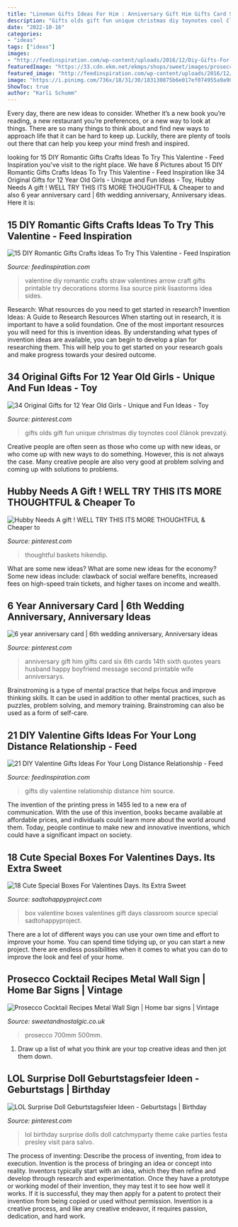```yaml
---
title: "Lineman Gifts Ideas For Him : Anniversary Gift Him Gifts Card Six 6th Cards 14th Sixth Quotes Years Husband Happy Boyfriend Message Second Printable Wife Anniversarys"
description: "Gifts olds gift fun unique christmas diy toynotes cool článok prevzatý"
date: "2022-10-16"
categories:
- "ideas"
tags: ["ideas"]
images:
- "http://feedinspiration.com/wp-content/uploads/2016/12/Diy-Gifts-For-Him.jpg"
featuredImage: "https://33.cdn.ekm.net/ekmps/shops/sweet/images/prosecco-cocktail-recipes-metal-wall-sign-4-sizes--sign-size-jumbo-500mm-x-700mm-10429-p.jpg?v=922021-132523"
featured_image: "http://feedinspiration.com/wp-content/uploads/2016/12/Diy-Gifts-For-Him.jpg"
image: "https://i.pinimg.com/736x/18/31/30/183130875b6e017ef074955a9a90da75.jpg"
ShowToc: true
author: "Karli Schumm"
---
```



Every day, there are new ideas to consider. Whether it’s a new book you’re reading, a new restaurant you’re preferences, or a new way to look at things. There are so many things to think about and find new ways to approach life that it can be hard to keep up. Luckily, there are plenty of tools out there that can help you keep your mind fresh and inspired.

	

		
looking for 15 DIY Romantic Gifts Crafts Ideas To Try This Valentine - Feed Inspiration you've visit to the right place. We have 8 Pictures about 15 DIY Romantic Gifts Crafts Ideas To Try This Valentine - Feed Inspiration like 34 Original Gifts for 12 Year Old Girls - Unique and Fun Ideas - Toy, Hubby Needs A gift ! WELL TRY THIS ITS MORE THOUGHTFUL &amp; Cheaper to and also 6 year anniversary card | 6th wedding anniversary, Anniversary ideas. Here it is:
		
    
## 15 DIY Romantic Gifts Crafts Ideas To Try This Valentine - Feed Inspiration

<img loading=lazy src="http://feedinspiration.com/wp-content/uploads/2017/01/Valentine-DIY-Craft-Ideas.jpg" onerror="this.onerror=null;this.src='https://tse2.mm.bing.net/th?id=OIP.k6PP5gbYo5T5RCu9W7Km-QHaLA&amp;pid=15.1';" alt="15 DIY Romantic Gifts Crafts Ideas To Try This Valentine - Feed Inspiration">

_Source: feedinspiration.com_

>valentine diy romantic crafts straw valentines arrow craft gifts printable try decorations storms lisa source pink lisastorms idea sides. 

	

Research: What resources do you need to get started in research?
Invention Ideas: A Guide to Research Resources
When starting out in research, it is important to have a solid foundation. One of the most important resources you will need for this is invention ideas. By understanding what types of invention ideas are available, you can begin to develop a plan for researching them. This will help you to get started on your research goals and make progress towards your desired outcome.

    
## 34 Original Gifts For 12 Year Old Girls - Unique And Fun Ideas - Toy

<img loading=lazy src="https://i.pinimg.com/736x/18/31/30/183130875b6e017ef074955a9a90da75.jpg" onerror="this.onerror=null;this.src='https://tse3.mm.bing.net/th?id=OIP.uvh2MCDRg6oWSlX36BN2WAHaOV&amp;pid=15.1';" alt="34 Original Gifts for 12 Year Old Girls - Unique and Fun Ideas - Toy">

_Source: pinterest.com_

>gifts olds gift fun unique christmas diy toynotes cool článok prevzatý. 

	

Creative people are often seen as those who come up with new ideas, or who come up with new ways to do something. However, this is not always the case. Many creative people are also very good at problem solving and coming up with solutions to problems.

    
## Hubby Needs A Gift ! WELL TRY THIS ITS MORE THOUGHTFUL &amp; Cheaper To

<img loading=lazy src="https://i.pinimg.com/736x/8b/9d/55/8b9d55dad42103febc942c52dcac40fa.jpg" onerror="this.onerror=null;this.src='https://tse4.mm.bing.net/th?id=OIP.kqfDuLe1ewx1jpihsPPp8gHaJ4&amp;pid=15.1';" alt="Hubby Needs A gift ! WELL TRY THIS ITS MORE THOUGHTFUL &amp; Cheaper to">

_Source: pinterest.com_

>thoughtful baskets hikendip. 

	

What are some new ideas?
What are some new ideas for the economy? 
Some new ideas include: clawback of social welfare benefits, increased fees on high-speed train tickets, and higher taxes on income and wealth.

    
## 6 Year Anniversary Card | 6th Wedding Anniversary, Anniversary Ideas

<img loading=lazy src="https://i.pinimg.com/736x/85/7c/8d/857c8d8fea0f62584cb010650658743f--anniversary-boyfriend-anniversary-gift-ideas-for-him-th.jpg" onerror="this.onerror=null;this.src='https://tse1.mm.bing.net/th?id=OIP.VwXwJl_GWVq-U8gK-mfLPgHaJ3&amp;pid=15.1';" alt="6 year anniversary card | 6th wedding anniversary, Anniversary ideas">

_Source: pinterest.com_

>anniversary gift him gifts card six 6th cards 14th sixth quotes years husband happy boyfriend message second printable wife anniversarys. 

	

Brainstroming is a type of mental practice that helps focus and improve thinking skills. It can be used in addition to other mental practices, such as puzzles, problem solving, and memory training. Brainstroming can also be used as a form of self-care.

    
## 21 DIY Valentine Gifts Ideas For Your Long Distance Relationship - Feed

<img loading=lazy src="http://feedinspiration.com/wp-content/uploads/2016/12/Diy-Gifts-For-Him.jpg" onerror="this.onerror=null;this.src='https://tse3.mm.bing.net/th?id=OIP.rSoRMctrLxJJaGzx519IIwHaJ3&amp;pid=15.1';" alt="21 DIY Valentine Gifts Ideas For Your Long Distance Relationship - Feed">

_Source: feedinspiration.com_

>gifts diy valentine relationship distance him source. 

	

The invention of the printing press in 1455 led to a new era of communication. With the use of this invention, books became available at affordable prices, and individuals could learn more about the world around them. Today, people continue to make new and innovative inventions, which could have a significant impact on society.

    
## 18 Cute Special Boxes For Valentines Days. Its Extra Sweet

<img loading=lazy src="https://sadtohappyproject.com/wp-content/uploads/2016/01/valentine-boxes-6.jpg" onerror="this.onerror=null;this.src='https://tse1.mm.bing.net/th?id=OIP.nXSOVd3S4uCTvCyOp8sYhwHaLI&amp;pid=15.1';" alt="18 Cute Special Boxes For Valentines Days. Its Extra Sweet">

_Source: sadtohappyproject.com_

>box valentine boxes valentines gift days classroom source special sadtohappyproject. 

	

There are a lot of different ways you can use your own time and effort to improve your home. You can spend time tidying up, or you can start a new project. there are endless possibilities when it comes to what you can do to improve the look and feel of your home.

    
## Prosecco Cocktail Recipes Metal Wall Sign | Home Bar Signs | Vintage

<img loading=lazy src="https://33.cdn.ekm.net/ekmps/shops/sweet/images/prosecco-cocktail-recipes-metal-wall-sign-4-sizes--sign-size-jumbo-500mm-x-700mm-10429-p.jpg?v=922021-132523" onerror="this.onerror=null;this.src='https://tse3.mm.bing.net/th?id=OIP.rEI13uJ5SDZOHnaITx5WvgHaK9&amp;pid=15.1';" alt="Prosecco Cocktail Recipes Metal Wall Sign | Home bar signs | Vintage">

_Source: sweetandnostalgic.co.uk_

>prosecco 700mm 500mm. 

	

1. Draw up a list of what you think are your top creative ideas and then jot them down.

    
## LOL Surprise Doll Geburtstagsfeier Ideen - Geburtstags | Birthday

<img loading=lazy src="https://i.pinimg.com/736x/f8/61/25/f86125b24ef69ec7ec74293c1511aaeb.jpg" onerror="this.onerror=null;this.src='https://tse3.mm.bing.net/th?id=OIP.-eAuUQpU2IIRK9tsv3VFJQHaJ3&amp;pid=15.1';" alt="LOL Surprise Doll Geburtstagsfeier Ideen - Geburtstags | Birthday">

_Source: pinterest.com_

>lol birthday surprise dolls doll catchmyparty theme cake parties festa presley visit para salvo. 

	

The process of inventing: Describe the process of inventing, from idea to execution.
Invention is the process of bringing an idea or concept into reality. Inventors typically start with an idea, which they then refine and develop through research and experimentation. Once they have a prototype or working model of their invention, they may test it to see how well it works. If it is successful, they may then apply for a patent to protect their invention from being copied or used without permission. Invention is a creative process, and like any creative endeavor, it requires passion, dedication, and hard work.

